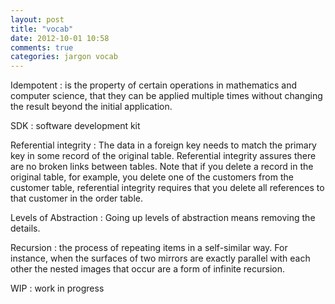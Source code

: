```yaml
---
layout: post
title: "vocab"
date: 2012-10-01 10:58
comments: true
categories: jargon vocab
---
```



Idempotent
: is the property of certain operations in mathematics and computer science, that they can be applied multiple times without changing the result beyond the initial application.

SDK
: software development kit

Referential integrity
: The data in a foreign key needs to match the primary key in some record of the original table. Referential integrity assures there are no broken links between tables. Note that if you delete a record in the original table, for example, you delete one of the customers from the customer table, referential integrity requires that you delete all references to that customer in the order table.

Levels of Abstraction
: Going up levels of abstraction means removing the details.

Recursion
: the process of repeating items in a self-similar way. For instance, when the surfaces of two mirrors are exactly parallel with each other the nested images that occur are a form of infinite recursion.

WIP
: work in progress